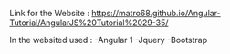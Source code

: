 Link for the Website : https://matro68.github.io/Angular-Tutorial/AngularJS%20Tutorial%2029-35/

In the websited used : 
-Angular 1
-Jquery
-Bootstrap 
